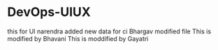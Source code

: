 # DevOps-UIUX
this for UI
narendra added new data for ci
Bhargav modified file
This is modified by Bhavani
This is moddified by Gayatri